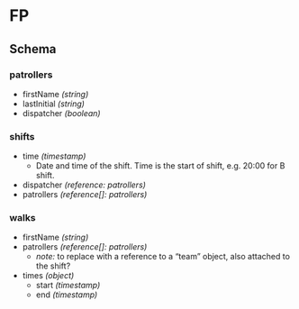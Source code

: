# FP

## Schema

### patrollers

* firstName _(string)_
* lastInitial _(string)_
* dispatcher _(boolean)_

### shifts

* time _(timestamp)_
    * Date and time of the shift. Time is the start of shift, e.g. 20:00 for B shift.
* dispatcher _(reference: patrollers)_
* patrollers _(reference[]: patrollers)_

### walks

* firstName _(string)_
* patrollers _(reference[]: patrollers)_
    * *note:* to replace with a reference to a “team” object, also attached to the shift?
* times _(object)_
    * start _(timestamp)_
    * end _(timestamp)_
